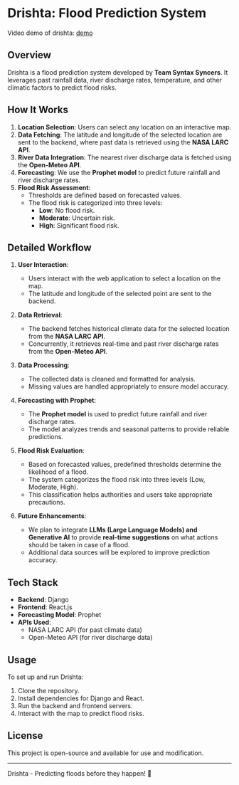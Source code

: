 # Drishta: Flood Prediction System
Video demo of drishta: [demo](https://drive.google.com/file/d/1stnMucFT-WqV3vMjbx2gEOEn0DQpQ26R/view)
## Overview
Drishta is a flood prediction system developed by **Team Syntax Syncers**. It leverages past rainfall data, river discharge rates, temperature, and other climatic factors to predict flood risks. 

## How It Works
1. **Location Selection**: Users can select any location on an interactive map.
2. **Data Fetching**: The latitude and longitude of the selected location are sent to the backend, where past data is retrieved using the **NASA LARC API**.
3. **River Data Integration**: The nearest river discharge data is fetched using the **Open-Meteo API**.
4. **Forecasting**: We use the **Prophet model** to predict future rainfall and river discharge rates.
5. **Flood Risk Assessment**:
   - Thresholds are defined based on forecasted values.
   - The flood risk is categorized into three levels:
     - **Low**: No flood risk.
     - **Moderate**: Uncertain risk.
     - **High**: Significant flood risk.

## Detailed Workflow
1. **User Interaction**:
   - Users interact with the web application to select a location on the map.
   - The latitude and longitude of the selected point are sent to the backend.

2. **Data Retrieval**:
   - The backend fetches historical climate data for the selected location from the **NASA LARC API**.
   - Concurrently, it retrieves real-time and past river discharge rates from the **Open-Meteo API**.

3. **Data Processing**:
   - The collected data is cleaned and formatted for analysis.
   - Missing values are handled appropriately to ensure model accuracy.

4. **Forecasting with Prophet**:
   - The **Prophet model** is used to predict future rainfall and river discharge rates.
   - The model analyzes trends and seasonal patterns to provide reliable predictions.

5. **Flood Risk Evaluation**:
   - Based on forecasted values, predefined thresholds determine the likelihood of a flood.
   - The system categorizes the flood risk into three levels (Low, Moderate, High).
   - This classification helps authorities and users take appropriate precautions.

6. **Future Enhancements**:
   - We plan to integrate **LLMs (Large Language Models) and Generative AI** to provide **real-time suggestions** on what actions should be taken in case of a flood.
   - Additional data sources will be explored to improve prediction accuracy.

## Tech Stack
- **Backend**: Django
- **Frontend**: React.js
- **Forecasting Model**: Prophet
- **APIs Used**:
  - NASA LARC API (for past climate data)
  - Open-Meteo API (for river discharge data)

## Usage
To set up and run Drishta:
1. Clone the repository.
2. Install dependencies for Django and React.
3. Run the backend and frontend servers.
4. Interact with the map to predict flood risks.

## License
This project is open-source and available for use and modification.

---
Drishta - Predicting floods before they happen! 🌊

